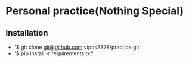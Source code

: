 Personal practice(Nothing Special)
========

## Installation

* '$ git clone git@github.com:vipcs2378/practice.git'
* '$ pip install -r requirements.txt'

